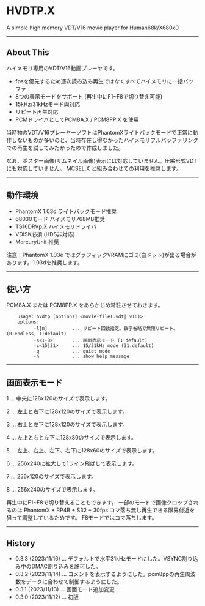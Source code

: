 # HVDTP.X

A simple high memory VDT/V16 movie player for Human68k/X680x0

---

## About This

ハイメモリ専用のVDT/V16動画プレーヤです。

 - fpsを優先するため逐次読み込み再生ではなくすべてハイメモリに一括バッファ
 - 8つの表示モードをサポート (再生中にF1~F8で切り替え可能)
 - 15kHz/31kHzモード両対応
 - リピート再生対応 
 - PCMドライバとしてPCM8A.X / PCM8PP.X を使用

当時物のVDT/V16プレーヤーソフトはPhantomXライトバックモードで正常に動作しないものが多いのと、当時存在し得なかったハイメモリフルバッファリングでの再生を試してみたかったので作成しました。

なお、ポスター画像(サムネイル画像)表示には対応していません。圧縮形式VDTにも対応していません。
MCSEL.X と組み合わせての利用を推奨します。

---

## 動作環境

* PhantomX 1.03d ライトバックモード推奨
* 68030モード ハイメモリ768MB推奨
* TS16DRVp.X ハイメモリドライバ
* VDISK必須 (HDS非対応)
* MercuryUnit 推奨

注意：PhantomX 1.03e ではグラフィックVRAMにゴミ(白ドット)が出る場合があります。1.03dを推奨します。

---

## 使い方

PCM8A.X または PCM8PP.X をあらかじめ常駐させておきます。

        usage: hvdtp [options] <movie-file(.vdt|.v16)>
        options:
              -l[n]         ... リピート回数指定。数字省略で無限リピート。(0:endless, 1:default)
              -s<1-8>       ... 画面表示モード (1:default)
              -c<15|31>     ... 15/31kHz mode (31:default)
              -q            ... quiet mode
              -h            ... show help message

---

## 画面表示モード

1 ... 中央に128x120のサイズで表示します。

2 ... 左上と右下に128x120のサイズで表示します。

3 ... 右上と左下に128x120のサイズで表示します。

4 ... 左上と右と左下に128x80のサイズで表示します。

5 ... 左上、右上、左下、右下に128x60のサイズで表示します。

6 ... 256x240に拡大して1ライン飛ばして表示します。

7 ... 256x120のサイズで表示します。

8 ... 256x240のサイズで表示します。

再生中にF1~F8で切り替えることもできます。
一部のモードで画像クロップされるのは PhantomX + RP4B + S32 + 30fps コマ落ち無し再生できる限界付近を狙って調整しているためです。
F8モードではコマ落ちします。

---

## History

* 0.3.3 (2023/11/16) ... デフォルトで水平31kHzモードにした。VSYNC割り込み中のDMAC割り込みを許可した。
* 0.3.2 (2023/11/14) ... コメントを表示するようにした。pcm8ppの再生周波数をデータに合わせて制御するようにした。
* 0.3.1 (2023/11/13) ... 画面モード追加変更
* 0.3.0 (2023/11/12) ... 初版
